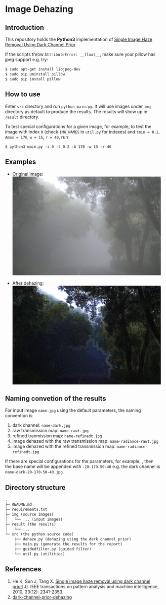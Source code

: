 # Image Dehazing
## Introduction
This repository holds the **Python3** implementation of [Single Image Haze Removal Using Dark Channel Prior](http://projectsweb.cs.washington.edu/research/insects/CVPR2009/award/hazeremv_drkchnl.pdf).

If the scripts throw `AttributeError: __float__`, make sure your pillow has jpeg support e.g. try:

    $ sudo apt-get install libjpeg-dev
    $ sudo pip uninstall pillow
    $ sudo pip install pillow

## How to use

Enter `src` directory and run `python main.py`. It will use images under `img` 
directory as 
default
 to produce the results. The results will show up in `result` directory.

To test special configurations for a given image, for example, to test the image with index `0` (check `IMG_NAMES` in `util.py` for indexes) and `tmin = 0.2`, `Amax = 170`, `w = 15`, `r = 40`, run

    $ python3 main.py -i 0 -t 0.2 -A 170 -w 15 -r 40


## Examples
* Original image:
![Original image](../img/test.jpg)

* After dehazing:
![After dehazing](../result/test.jpg)


## Naming convetion of the results

For input image `name.jpg` using the default parameters, the naming convention is:

1. dark channel: `name-dark.jpg`
2. raw transmission map: `name-rawt.jpg`
3. refined tranmission map: `name-refinedt.jpg`
4. image dehazed with the raw transmission map: `name-radiance-rawt.jpg`
5. image dehazed with the refined transmission map: `name-radiance-refinedt.jpg`

If there are special configurations for the parameters, for example, , then the base name will be appended with `-20-170-50-40` e.g. the dark channel is `name-dark-20-170-50-40.jpg`

## Directory structure

    .
	├─ README.md
	├─ requirements.txt
	├─ img (source images)
	│   └── ... (input images)
	├─ result (the results)
    │   └── ...
	└─ src (the python source code)
        ├── dehaze.py (dehazing using the dark channel prior)
        ├── main.py (generate the results for the report)
        ├── guidedfilter.py (guided filter)
        └── util.py (utilities)
		
		
## References
1. He K, Sun J, Tang X. [Single image haze removal using dark channel prior](http://projectsweb.cs.washington.edu/research/insects/CVPR2009/award/hazeremv_drkchnl.pdf)[J]. IEEE transactions on pattern analysis and machine intelligence, 2010, 33(12): 2341-2353.
2. [dark-channel-prior-dehazing](https://github.com/joyeecheung/dark-channel-prior-dehazing.git)